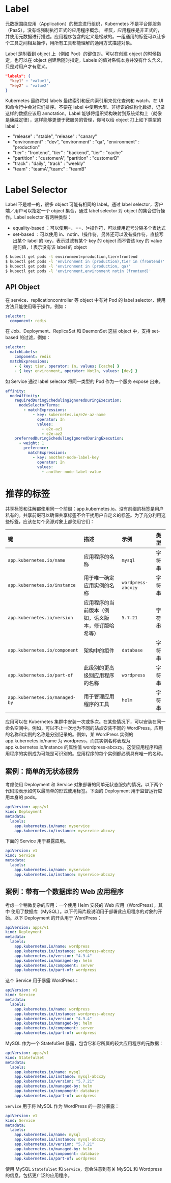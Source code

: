 # Label

元数据围绕应用（Application）的概念进行组织，Kubernetes 不是平台即服务（PaaS），没有或强制执行正式的应用程序概念。 相反，应用程序是非正式的，并使用元数据进行描述。应用程序包含的定义是松散的。一组通用的标签可以让多个工具之间相互操作，用所有工具都能理解的通用方式描述对象。

Label 是附着到 object 上（例如 Pod）的键值对。可以在创建 object 的时候指定，也可以在 object 创建后随时指定。Labels 的值对系统本身并没有什么含义，只是对用户才有意义。

```json
"labels": {
  "key1" : "value1",
  "key2" : "value2"
}
```

Kubernetes 最终将对 labels 最终索引和反向索引用来优化查询和 watch，在 UI 和命令行中会对它们排序。不要在 label 中使用大型、非标识的结构化数据，记录这样的数据应该用 annotation。Label 能够将组织架构映射到系统架构上（就像是康威定律），这样能够更便于微服务的管理，你可以给 object 打上如下类型的 label：

- "release" : "stable", "release" : "canary"
- "environment" : "dev", "environment" : "qa", "environment" : "production"
- "tier" : "frontend", "tier" : "backend", "tier" : "cache"
- "partition" : "customerA", "partition" : "customerB"
- "track" : "daily", "track" : "weekly"
- "team" : "teamA","team:" : "teamB"

# Label Selector

Label 不是唯一的，很多 object 可能有相同的 label。通过 label selector，客户端／用户可以指定一个 object 集合，通过 label selector 对 object 的集合进行操作。Label selector 有两种类型：

- equality-based ：可以使用=、==、!=操作符，可以使用逗号分隔多个表达式
- set-based ：可以使用 in、notin、!操作符，另外还可以没有操作符，直接写出某个 label 的 key，表示过滤有某个 key 的 object 而不管该 key 的 value 是何值，! 表示没有该 label 的 object

```sh
$ kubectl get pods -l environment=production,tier=frontend
$ kubectl get pods -l 'environment in (production),tier in (frontend)'
$ kubectl get pods -l 'environment in (production, qa)'
$ kubectl get pods -l 'environment,environment notin (frontend)'
```

## API Object

在 service、replicationcontroller 等 object 中有对 Pod 的 label selector，使用方法只能使用等于操作，例如：

```yml
selector:
  component: redis
```

在 Job、Deployment、ReplicaSet 和 DaemonSet 这些 object 中，支持 set-based 的过滤，例如：

```yml
selector:
  matchLabels:
    component: redis
  matchExpressions:
    - { key: tier, operator: In, values: [cache] }
    - { key: environment, operator: NotIn, values: [dev] }
```

如 Service 通过 label selector 将同一类型的 Pod 作为一个服务 expose 出来。

```yml
affinity:
  nodeAffinity:
    requiredDuringSchedulingIgnoredDuringExecution:
      nodeSelectorTerms:
        - matchExpressions:
            - key: kubernetes.io/e2e-az-name
              operator: In
              values:
                - e2e-az1
                - e2e-az2
    preferredDuringSchedulingIgnoredDuringExecution:
      - weight: 1
        preference:
          matchExpressions:
            - key: another-node-label-key
              operator: In
              values:
                - another-node-label-value
```

# 推荐的标签

共享标签和注解都使用同一个前缀：app.kubernetes.io。没有前缀的标签是用户私有的。共享前缀可以确保共享标签不会干扰用户自定义的标签。为了充分利用这些标签，应该在每个资源对象上都使用它们：

| 键                             | 描述                                               | 示例               | 类型   |
| :----------------------------- | :------------------------------------------------- | :----------------- | :----- |
| `app.kubernetes.io/name`       | 应用程序的名称                                     | `mysql`            | 字符串 |
| `app.kubernetes.io/instance`   | 用于唯一确定应用实例的名称                         | `wordpress-abcxzy` | 字符串 |
| `app.kubernetes.io/version`    | 应用程序的当前版本（例如，语义版本，修订版哈希等）| `5.7.21`           | 字符串 |
| `app.kubernetes.io/component`  | 架构中的组件                                       | `database`         | 字符串 |
| `app.kubernetes.io/part-of`    | 此级别的更高级别应用程序的名称                     | `wordpress`        | 字符串 |
| `app.kubernetes.io/managed-by` | 用于管理应用程序的工具                             | `helm`             | 字符串 |

应用可以在 Kubernetes 集群中安装一次或多次。在某些情况下，可以安装在同一命名空间中。例如，可以不止一次地为不同的站点安装不同的 WordPress。应用的名称和实例的名称是分别记录的。例如，某 WordPress 实例的 app.kubernetes.io/name 为 wordpress，而其实例名称表现为 app.kubernetes.io/instance 的属性值 wordpress-abcxzy。这使应用程序和应用程序的实例成为可能是可识别的。应用程序的每个实例都必须具有唯一的名称。

## 案例：简单的无状态服务

考虑使用 Deployment 和 Service 对象部署的简单无状态服务的情况。以下两个代码段表示如何以最简单的形式使用标签。下面的 Deployment 用于监督运行应用本身的 pods。

```yml
apiVersion: apps/v1
kind: Deployment
metadata:
  labels:
    app.kubernetes.io/name: myservice
    app.kubernetes.io/instance: myservice-abcxzy
```

下面的 Service 用于暴露应用。

```yml
apiVersion: v1
kind: Service
metadata:
  labels:
    app.kubernetes.io/name: myservice
    app.kubernetes.io/instance: myservice-abcxzy
```

## 案例：带有一个数据库的 Web 应用程序

考虑一个稍微复杂的应用：一个使用 Helm 安装的 Web 应用（WordPress），其中 使用了数据库（MySQL）。以下代码片段说明用于部署此应用程序的对象的开始。以下 Deployment 的开头用于 WordPress：

```yml
apiVersion: apps/v1
kind: Deployment
metadata:
  labels:
    app.kubernetes.io/name: wordpress
    app.kubernetes.io/instance: wordpress-abcxzy
    app.kubernetes.io/version: "4.9.4"
    app.kubernetes.io/managed-by: helm
    app.kubernetes.io/component: server
    app.kubernetes.io/part-of: wordpress
```

这个 Service 用于暴露 WordPress：

```yml
apiVersion: v1
kind: Service
metadata:
  labels:
    app.kubernetes.io/name: wordpress
    app.kubernetes.io/instance: wordpress-abcxzy
    app.kubernetes.io/version: "4.9.4"
    app.kubernetes.io/managed-by: helm
    app.kubernetes.io/component: server
    app.kubernetes.io/part-of: wordpress
```

MySQL 作为一个 StatefulSet 暴露，包含它和它所属的较大应用程序的元数据：

```yml
apiVersion: apps/v1
kind: StatefulSet
metadata:
  labels:
    app.kubernetes.io/name: mysql
    app.kubernetes.io/instance: mysql-abcxzy
    app.kubernetes.io/version: "5.7.21"
    app.kubernetes.io/managed-by: helm
    app.kubernetes.io/component: database
    app.kubernetes.io/part-of: wordpress
```

`Service` 用于将 MySQL 作为 WordPress 的一部分暴露：

```yaml
apiVersion: v1
kind: Service
metadata:
  labels:
    app.kubernetes.io/name: mysql
    app.kubernetes.io/instance: mysql-abcxzy
    app.kubernetes.io/version: "5.7.21"
    app.kubernetes.io/managed-by: helm
    app.kubernetes.io/component: database
    app.kubernetes.io/part-of: wordpress
```

使用 MySQL `StatefulSet` 和 `Service`，您会注意到有关 MySQL 和 Wordpress 的信息，包括更广泛的应用程序。
